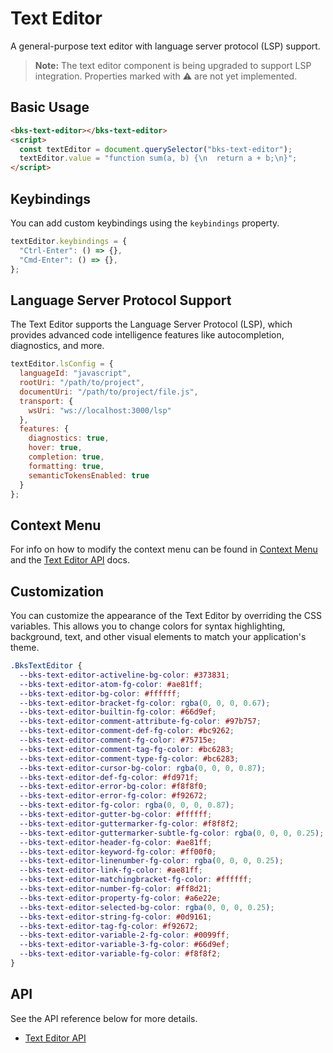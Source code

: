 # Text Editor

A general-purpose text editor with language server protocol (LSP) support.

> **Note:** The text editor component is being upgraded to support LSP integration. Properties marked with ⚠️ are not yet implemented.

## Basic Usage

```html
<bks-text-editor></bks-text-editor>
<script>
  const textEditor = document.querySelector("bks-text-editor");
  textEditor.value = "function sum(a, b) {\n  return a + b;\n}";
</script>
```

## Keybindings

You can add custom keybindings using the `keybindings` property.

```js
textEditor.keybindings = {
  "Ctrl-Enter": () => {},
  "Cmd-Enter": () => {},
};
```

## Language Server Protocol Support

The Text Editor supports the Language Server Protocol (LSP), which provides advanced code intelligence features like autocompletion, diagnostics, and more.

```js
textEditor.lsConfig = {
  languageId: "javascript",
  rootUri: "/path/to/project",
  documentUri: "/path/to/project/file.js",
  transport: {
    wsUri: "ws://localhost:3000/lsp"
  },
  features: {
    diagnostics: true,
    hover: true,
    completion: true,
    formatting: true,
    semanticTokensEnabled: true
  }
};
```

## Context Menu

For info on how to modify the context menu can be found in
[Context Menu][context-menu] and the [Text Editor API][text-editor-api] docs.

## Customization

You can customize the appearance of the Text Editor by overriding the CSS variables. This allows you to change colors for syntax highlighting, background, text, and other visual elements to match your application's theme.

```css
.BksTextEditor {
  --bks-text-editor-activeline-bg-color: #373831;
  --bks-text-editor-atom-fg-color: #ae81ff;
  --bks-text-editor-bg-color: #ffffff;
  --bks-text-editor-bracket-fg-color: rgba(0, 0, 0, 0.67);
  --bks-text-editor-builtin-fg-color: #66d9ef;
  --bks-text-editor-comment-attribute-fg-color: #97b757;
  --bks-text-editor-comment-def-fg-color: #bc9262;
  --bks-text-editor-comment-fg-color: #75715e;
  --bks-text-editor-comment-tag-fg-color: #bc6283;
  --bks-text-editor-comment-type-fg-color: #bc6283;
  --bks-text-editor-cursor-bg-color: rgba(0, 0, 0, 0.87);
  --bks-text-editor-def-fg-color: #fd971f;
  --bks-text-editor-error-bg-color: #f8f8f0;
  --bks-text-editor-error-fg-color: #f92672;
  --bks-text-editor-fg-color: rgba(0, 0, 0, 0.87);
  --bks-text-editor-gutter-bg-color: #ffffff;
  --bks-text-editor-guttermarker-fg-color: #f8f8f2;
  --bks-text-editor-guttermarker-subtle-fg-color: rgba(0, 0, 0, 0.25);
  --bks-text-editor-header-fg-color: #ae81ff;
  --bks-text-editor-keyword-fg-color: #ff00f0;
  --bks-text-editor-linenumber-fg-color: rgba(0, 0, 0, 0.25);
  --bks-text-editor-link-fg-color: #ae81ff;
  --bks-text-editor-matchingbracket-fg-color: #ffffff;
  --bks-text-editor-number-fg-color: #ff8d21;
  --bks-text-editor-property-fg-color: #a6e22e;
  --bks-text-editor-selected-bg-color: rgba(0, 0, 0, 0.25);
  --bks-text-editor-string-fg-color: #0d9161;
  --bks-text-editor-tag-fg-color: #f92672;
  --bks-text-editor-variable-2-fg-color: #0099ff;
  --bks-text-editor-variable-3-fg-color: #66d9ef;
  --bks-text-editor-variable-fg-color: #f8f8f2;
}
```

## API

See the API reference below for more details.

- [Text Editor API][text-editor-api]

[text-editor-api]: ./api/text-editor.md
[context-menu]: ./context-menu.md
